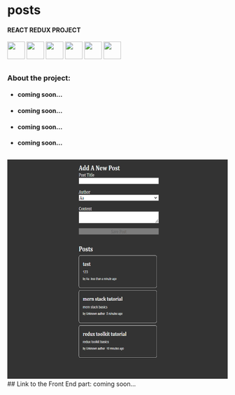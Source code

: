 # posts

#### REACT REDUX PROJECT
<!-- ![Alt Text](https://media.giphy.com/media/quEsMOrr3hmQ8/giphy.gif) -->
<p float="left">
 <img src="https://github.com/mongodb-js/leaf/raw/master/dist/mongodb-leaf_128x128.png" width="40" height="40">
  <img src="https://raw.githubusercontent.com/yurijserrano/Github-Profile-Readme-Logos/f994c418a134b58c4aec11152f6a4a33fa89da26/programming%20languages/javascript.svg" width="40" height="40">
  <img src="https://raw.githubusercontent.com/yurijserrano/Github-Profile-Readme-Logos/f994c418a134b58c4aec11152f6a4a33fa89da26/programming%20languages/typescript.svg" width="40" height="40">
  <img src="https://raw.githubusercontent.com/yurijserrano/Github-Profile-Readme-Logos/f994c418a134b58c4aec11152f6a4a33fa89da26/frameworks/react.svg" width="40" height="40">
  <img src="https://raw.githubusercontent.com/yurijserrano/Github-Profile-Readme-Logos/f994c418a134b58c4aec11152f6a4a33fa89da26/frameworks/redux.svg" width="40" height="40">
  <img src="https://raw.githubusercontent.com/yurijserrano/Github-Profile-Readme-Logos/f994c418a134b58c4aec11152f6a4a33fa89da26/frameworks/nodejs.svg" width="40" height="40">
   
</p>

##
### About the project:
- #### coming soon...
- #### coming soon...
- #### coming soon...
- #### coming soon...
##
 <img src="https://github.com/ronitafter/screenshots/blob/main/Untitled.png" width="700" height="500">
## Link to the Front End part: coming soon...
